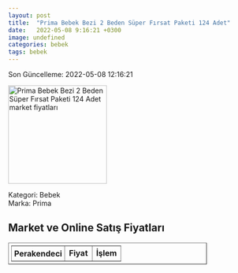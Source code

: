 ```yaml
---
layout: post
title:  "Prima Bebek Bezi 2 Beden Süper Fırsat Paketi 124 Adet"
date:   2022-05-08 9:16:21 +0300
image: undefined
categories: bebek
tags: bebek
---
```


Son Güncelleme: 2022-05-08 12:16:21

<img src="undefined" width="200" alt="Prima Bebek Bezi 2 Beden Süper Fırsat Paketi 124 Adet market fiyatları" />

Kategori: Bebek
<br />
Marka: Prima

<h2>Market ve Online Satış Fiyatları</h2>

<table border="1" style="padding: 5px;width:80%;">
  <tr>
    <td style="padding: 5px;"><strong>Perakendeci</strong></td>
    <td><strong>Fiyat</strong></td>
    <td><strong>İşlem</strong></td>
  </tr>
  
</table>
